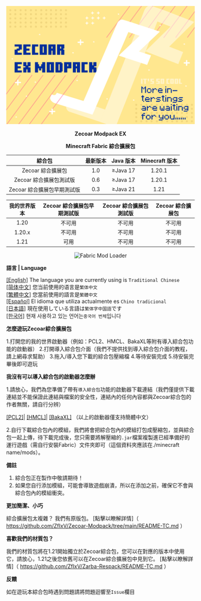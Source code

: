 ![COVER](https://github.com/ZfIxV/Zecoar-Modpack-EX/blob/main/Zecoar%20EX%20-%20Header.png)
<div align='center'>
  
**Zecoar Modpack EX**

  **Minecraft Fabric 綜合擴展包**
  
| 綜合包 | 最新版本 | Java 版本 | Minecraft 版本 |
| :-: | :-: | :-: | :-: |
| Zecoar 綜合擴展包 | 1.0 | ≥Java 17 | 1.20.1 |
| Zecoar 綜合擴展包測試版 | 0.6 | ≥Java 17 | 1.20.1 |
| Zecoar 綜合擴展包早期測試版 | 0.3 | ≥Java 21 | 1.21 |

| 我的世界版本 | Zecoar 綜合擴展包早期測試版 | Zecoar 綜合擴展包測試版 | Zecoar 綜合擴展包 |
| :-: | :-: | :-: | :-: |
| 1.20 | 不可用 | 不可用 | 不可用 |
| 1.20.x | 不可用 | 不可用 | 不可用 |
| 1.21 | 可用 | 不可用 | 不可用 |

  <p>
    <img src="https://img.shields.io/badge/Mod%20Loader-Fabric-dbd0b4?style=flat" alt="Fabric Mod Loader" />
</p>

</div>

**語言 | Language**

[[English]](https://github.com/ZfIxV/Zecoar-Modpack-EX/tree/main/README.md)   The language you are currently using is `Traditional Chinese`            
[[简体中文]](https://github.com/ZfIxV/Zecoar-Modpack-EX/tree/main/README-SC.md)   您当前使用的语言是`繁体中文`            
[[繁體中文]](https://github.com/ZfIxV/Zecoar-Modpack-EX/tree/main/README-TC.md)   您當前使用的語言是`繁體中文`            
[[Español]](https://github.com/ZfIxV/Zecoar-Modpack-EX/tree/main/README-ES.md)   El idioma que utiliza actualmente es `Chino tradicional`           
[[日本語]](https://github.com/ZfIxV/Zecoar-Modpack-EX/tree/main/README-JP.md)   現在使用している言語は`繁体字中国語`です           
[[한국어]](https://github.com/ZfIxV/Zecoar-Modpack-EX/tree/main/README-KO.md)   현재 사용하고 있는 언어는`중국어 번체`입니다            

**怎麼遊玩Zecoar綜合擴展包**

1.打開您的我的世界啟動器（例如：PCL2、HMCL、BakaXL等附有導入綜合包功能的啟動器）
2.打開導入綜合包介面（我們不提供找到導入綜合包介面的教程，請上網尋求幫助）
3.拖入/導入您下載的綜合包壓縮檔
4.等待安裝完成
5.待安裝完畢後即可遊玩

**我沒有可以導入綜合包的啟動器怎麼辦**

1.請放心，我們為您準備了帶有`導入綜合包`功能的啟動器下載連結（我們僅提供下載連結並不能保證此連結與檔案的安全性，連結內的任何內容都與Zecoar綜合包的作者無關，請自行分辨）

[[PCL2]](https://ltcat.lanzoum.com/iEzke1kmuyyh)| [[HMCL]](https://url94.ctfile.com/f/tempdir-BWcFMVxtDWdUYAVlAztXMQUqVm8BNgk-XDRYOlQzVWoCalRjVXoAaQI3VzAJMFEzAzgFMVVlXGtfNw)| [[BakaXL]](https://www.bakaxl.com/)  （以上的啟動器僅支持簡體中文）

2.自行下載綜合包內的模組，我們將會把綜合包內的模組打包成壓縮包，並與綜合包一起上傳，待下載完成後，您只需要將解壓縮的`.jar`檔案複製進已經準備好的運行遊戲（需自行安裝Fabric）文件夾即可（這個資料夾應該在./minecraft name/mods）。

**備註**

1. <span id="ref1">綜合包正在製作中敬請期待！</span>
2. <span id="ref2">如果您自行添加模組，可能會導致遊戲崩潰，所以在添加之前，確保它不會與綜合包內的模組衝突。</span>

**更加簡潔、小巧**

綜合擴展包太複雜？ 我們有原版包。 [點擊以瞭解詳情]（ https://github.com/ZfIxV/Zecoar-Modpack/tree/main/README-TC.md ）

**喜歡我們的材質包？**

我們的材質包將在1.21開始獨立於Zecoar綜合包，您可以在對應的版本中使用它，請放心，1.21之後您依舊可以在Zecoar綜合擴展包中見到它。 [點擊以瞭解詳情]（ https://github.com/ZfIxV/Zarba-Respack/README-TC.md ）

**反饋**

如在遊玩本綜合包時遇到問題請將問題迴響至`Issue`欄目